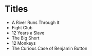 # Titles

* A River Runs Through It 
* Fight Club 
* 12 Years a Slave
* The Big Short 
* 12 Monkeys
* The Curious Case of Benjamin Button
